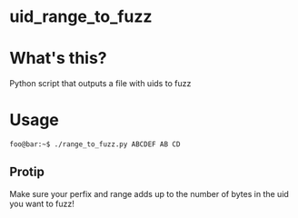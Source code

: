 # uid_range_to_fuzz
# What's this?
Python script that outputs a file with uids to fuzz

# Usage
```
foo@bar:~$ ./range_to_fuzz.py ABCDEF AB CD
```
## Protip
Make sure your perfix and range adds up to the number of bytes in the uid you want to fuzz!

